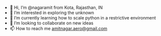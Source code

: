 - 👋 Hi, I’m @nagaramit from Kota, Rajasthan, IN
- 👀 I’m interested in exploring the unknown
- 🌱 I’m currently learning how to scale python in a restrictive environment
- 💞️ I’m looking to collaborate on new ideas
- 📫 How to reach me amitnagar.aero@gmail.com

<!---
nagaramit/nagaramit is a ✨ special ✨ repository because its `README.md` (this file) appears on your GitHub profile.
You can click the Preview link to take a look at your changes.
--->
